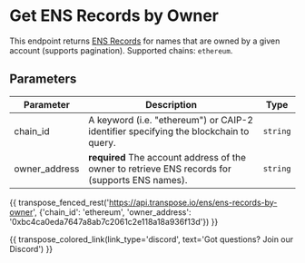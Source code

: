 # Get ENS Records by Owner

This endpoint returns [ENS Records](../models/ens_record_model.md) for names that are owned by a given account (supports pagination). Supported chains: `ethereum`.

## Parameters
| Parameter     | Description                                                                          | Type     | 
|---------------|--------------------------------------------------------------------------------------|----------|
| chain_id      | A keyword (i.e. "ethereum") or CAIP-2 identifier specifying the blockchain to query. | `string` | 
| owner_address | **required** The account address of the owner to retrieve ENS records for (supports ENS names).  | `string` | 

{{ transpose_fenced_rest('https://api.transpose.io/ens/ens-records-by-owner', {'chain_id': 'ethereum', 'owner_address': '0xbc4ca0eda7647a8ab7c2061c2e118a18a936f13d'}) }}

{{ transpose_colored_link(link_type='discord', text='Got questions?  Join our Discord') }}
